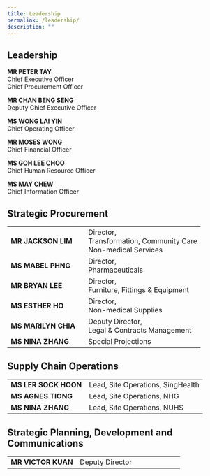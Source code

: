 ```yaml
---
title: Leadership
permalink: /leadership/
description: ""
---
```

## Leadership

**MR PETER TAY**
<br>Chief Executive Officer  
Chief Procurement Officer

**MR CHAN BENG SENG**  
Deputy Chief Executive Officer

**MS WONG LAI YIN**  
Chief Operating Officer

**MR MOSES WONG**  
Chief Financial Officer

**MS GOH LEE CHOO**  
Chief Human Resource Officer

**MS MAY CHEW**  
Chief Information Officer


## Strategic Procurement

<table style="width:100%">

  <tbody><tr>
		<td style="width:40%"><b>MR JACKSON LIM</b></td>
		<td>Director, <br>Transformation, Community Care<br> Non-medical Services</td>
  </tr>
  <tr>
    <td><b>MS MABEL PHNG</b></td>
    <td>Director,  
<br>Pharmaceuticals</td>
		</tr>
			<tr>
    <td><b>MR BRYAN LEE</b></td>
    <td>Director, <br>Furniture,  
Fittings &amp; Equipment</td>
  </tr>
			<tr>
    <td><b>MS ESTHER HO</b></td>
    <td>Director, <br>Non-medical Supplies  </td>
  </tr>
			<tr>
    <td><b>MS MARILYN CHIA</b></td>
    <td>Deputy Director, 
<br>Legal &amp; Contracts Management</td>
  </tr>
		<tr>
    <td><b>MS NINA ZHANG</b></td>
    <td>Special Projections</td>
  </tr>
</tbody></table>



## Supply Chain Operations

<table style="width:100%">
  <tbody><tr>
  </tr>
  <tr>
		<td style="width:40%"><b>MS LER SOCK HOON</b></td>
    <td>Lead, Site Operations, SingHealth</td>
  </tr>
  <tr>
    <td><b>MS AGNES TIONG</b></td>
    <td>Lead, Site Operations, 
		NHG</td>
  </tr>
  <tr>
    <td><b>MS NINA ZHANG</b></td>
    <td>Lead, Site Operations, 
		NUHS</td>
  </tr>
</tbody></table>

## Strategic Planning, Development and Communications

<table style="width:100%">
  <tbody><tr>
  </tr>
  <tr>
		<td style="width:40%"><b>MR VICTOR KUAN </b></td>
    <td>Deputy Director</td>
  </tr>
</tbody></table>